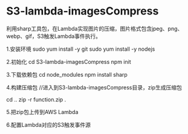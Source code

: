 # S3-lambda-imagesCompress
利用sharp工具包，在Lambda实现图片的压缩，图片格式包含jpeg、png、webp、gif，S3触发Lambda事件执行。

1.安装环境
sudo yum install -y git
sudo yum install -y nodejs

2.初始化
cd S3-lambda-imagesCompress
npm init

3.下载依赖包
cd node_modules
npm install sharp

4.构建压缩包
//进入到S3-lambda-imagesCompress目录，zip生成压缩包

cd ..
zip -r function.zip .

5.把zip包上传到AWS Lambda

6.配置Lambda对应的S3触发事件源
